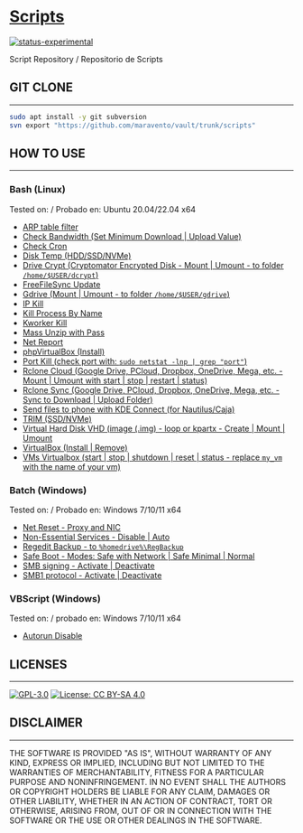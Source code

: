 # [Scripts](https://www.maravento.com)

[![status-experimental](https://img.shields.io/badge/status-experimental-orange.svg)](https://github.com/maravento/vault)

Script Repository / Repositorio de Scripts

## GIT CLONE

---

```bash
sudo apt install -y git subversion
svn export "https://github.com/maravento/vault/trunk/scripts"
```

## HOW TO USE

---

### Bash (Linux)

Tested on: / Probado en: Ubuntu 20.04/22.04 x64

- [ARP table filter](https://raw.githubusercontent.com/maravento/vault/master/scripts/bash/arponscan.sh)
- [Check Bandwidth (Set Minimum Download | Upload Value)](https://raw.githubusercontent.com/maravento/vault/master/scripts/bash/bandwidth.sh)
- [Check Cron](https://raw.githubusercontent.com/maravento/vault/master/scripts/bash/checkcron.sh)
- [Disk Temp (HDD/SSD/NVMe)](https://raw.githubusercontent.com/maravento/vault/master/scripts/bash/disktemp.sh)
- [Drive Crypt (Cryptomator Encrypted Disk - Mount | Umount - to folder `/home/$USER/dcrypt`)](https://raw.githubusercontent.com/maravento/vault/master/scripts/bash/drivecrypt.sh)
- [FreeFileSync Update](https://raw.githubusercontent.com/maravento/vault/master/scripts/bash/ffsupdate.sh)
- [Gdrive (Mount | Umount - to folder `/home/$USER/gdrive`)](https://raw.githubusercontent.com/maravento/vault/master/scripts/bash/gdrive.sh)
- [IP Kill](https://raw.githubusercontent.com/maravento/vault/master/scripts/bash/ipkill.sh)
- [Kill Process By Name](https://raw.githubusercontent.com/maravento/vault/master/scripts/bash/pskill.sh)
- [Kworker Kill](https://raw.githubusercontent.com/maravento/vault/master/scripts/bash/kworker.sh)
- [Mass Unzip with Pass](https://raw.githubusercontent.com/maravento/vault/master/scripts/bash/massunzip.sh)
- [Net Report](https://raw.githubusercontent.com/maravento/vault/master/scripts/bash/netreport.sh)
- [phpVirtualBox (Install)](https://raw.githubusercontent.com/maravento/vault/master/scripts/bash/phpvbox.sh)
- [Port Kill (check port with: `sudo netstat -lnp | grep "port"`)](https://raw.githubusercontent.com/maravento/vault/master/scripts/bash/portkill.sh)
- [Rclone Cloud (Google Drive, PCloud, Dropbox, OneDrive, Mega, etc. - Mount | Umount with start | stop | restart | status)](https://raw.githubusercontent.com/maravento/vault/master/scripts/bash/rcloud.sh)
- [Rclone Sync (Google Drive, PCloud, Dropbox, OneDrive, Mega, etc. - Sync to Download | Upload Folder)](https://raw.githubusercontent.com/maravento/vault/master/scripts/bash/rsync.sh)
- [Send files to phone with KDE Connect (for Nautilus/Caja)](https://raw.githubusercontent.com/maravento/vault/master/scripts/bash/send2phone)
- [TRIM (SSD/NVMe)](https://raw.githubusercontent.com/maravento/vault/master/scripts/bash/trim.sh)
- [Virtual Hard Disk VHD (image (.img) - loop or kpartx - Create | Mount | Umount](https://raw.githubusercontent.com/maravento/vault/master/scripts/bash/vdisk.sh)
- [VirtualBox (Install | Remove)](https://raw.githubusercontent.com/maravento/vault/master/scripts/bash/vboxinstall.sh)
- [VMs Virtualbox (start | stop | shutdown | reset | status - replace `my_vm` with the name of your vm)](https://raw.githubusercontent.com/maravento/vault/master/scripts/bash/vm.sh)

### Batch (Windows)

Tested on: / Probado en: Windows 7/10/11 x64

- [Net Reset - Proxy and NIC](https://raw.githubusercontent.com/maravento/vault/master/scripts/batch/netreset.bat)
- [Non-Essential Services - Disable | Auto](https://raw.githubusercontent.com/maravento/vault/master/scripts/batch/nonservices.bat)
- [Regedit Backup - to `%homedrive%\RegBackup`](https://raw.githubusercontent.com/maravento/vault/master/scripts/batch/regbackup.bat)
- [Safe Boot - Modes: Safe with Network | Safe Minimal | Normal](https://raw.githubusercontent.com/maravento/vault/master/scripts/batch/safeboot.bat)
- [SMB signing - Activate | Deactivate](https://raw.githubusercontent.com/maravento/vault/master/scripts/batch/smbsign.bat)
- [SMB1 protocol - Activate | Deactivate](https://raw.githubusercontent.com/maravento/vault/master/scripts/batch/smb1.bat)

### VBScript (Windows)

Tested on: / probado en: Windows 7/10/11 x64

- [Autorun Disable](https://raw.githubusercontent.com/maravento/vault/master/scripts/vbs/autorun.vbs)

## LICENSES

---

[![GPL-3.0](https://img.shields.io/badge/License-GPLv3-blue.svg)](https://www.gnu.org/licenses/gpl.txt)
[![License: CC BY-SA 4.0](https://img.shields.io/badge/License-CC_BY--SA_4.0-lightgrey.svg)](https://creativecommons.org/licenses/by-sa/4.0/)

## DISCLAIMER

---

THE SOFTWARE IS PROVIDED "AS IS", WITHOUT WARRANTY OF ANY KIND, EXPRESS OR IMPLIED, INCLUDING BUT NOT LIMITED TO THE WARRANTIES OF MERCHANTABILITY, FITNESS FOR A PARTICULAR PURPOSE AND NONINFRINGEMENT. IN NO EVENT SHALL THE AUTHORS OR COPYRIGHT HOLDERS BE LIABLE FOR ANY CLAIM, DAMAGES OR OTHER LIABILITY, WHETHER IN AN ACTION OF CONTRACT, TORT OR OTHERWISE, ARISING FROM, OUT OF OR IN CONNECTION WITH THE SOFTWARE OR THE USE OR OTHER DEALINGS IN THE SOFTWARE.
